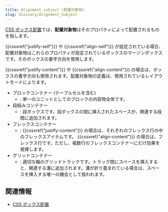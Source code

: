 ```yaml
---
title: Alignment subject (配置対象物)
slug: Glossary/Alignment_Subject
---
```


[CSS ボックス配置](/ja/docs/Web/CSS/CSS_Box_Alignment)では、**配置対象物**はそのプロパティによって配置されるものを指します。

{{cssxref("justify-self")}} や {{cssxref("align-self")}} が設定されている場合、配置対象物はこれらのプロパティが設定されているボックスのマージンボックスです。そのボックスの書字方向を使用します。

{{cssxref("justify-content")}} や {{cssxref("align-content")}} の場合は、ボックスの書字方向も使用されます。配置対象物の定義は、使用されているレイアウトモードによります。

- ブロックコンテナー (テーブルセルを含む)
  - : 単一のユニットとしてのブロックの内容物全体です。
- 段組みコンテナー
  - : 段ボックスです。段ボックスの間に挿入されたスペースが、関連する段間に追加されます。
- フレックスコンテナー
  - : {{cssxref("justify-content")}} の場合は、それぞれのフレックス行の中のフレックスアイテムです。
    {{cssxref("align-content")}} の場合は、フレックス行です。ただし、複数行のフレックスコンテナーにだけ効果を発揮します。
- グリッドコンテナー
  - : 適切な軸のグリッドトラックです。トラック間にスペースを挿入すると、関連する溝に追加されます。溝が折り畳まれている場合は、スペースを挿入する唯一の機会として扱われます。

## 関連情報

- [CSS ボックス配置](/ja/docs/Web/CSS/CSS_Box_Alignment)

